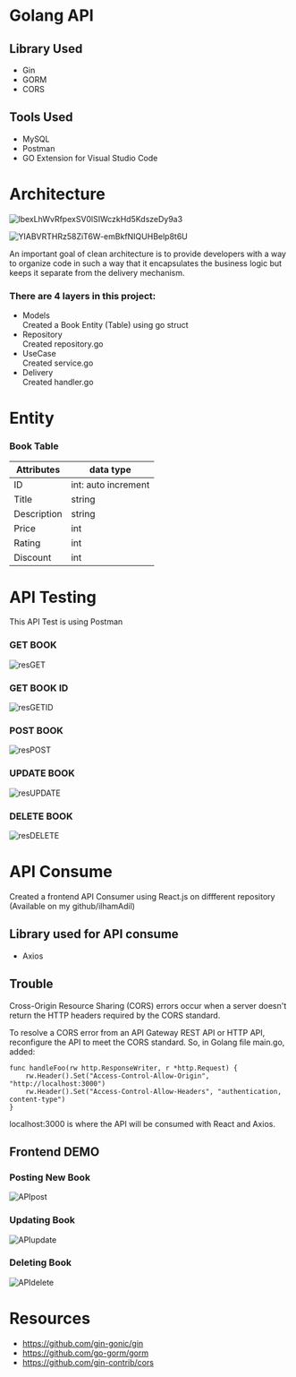 # Golang API
## Library Used
- Gin
- GORM
- CORS

## Tools Used
- MySQL
- Postman
- GO Extension for Visual Studio Code

# Architecture
![lbexLhWvRfpexSV0lSIWczkHd5KdszeDy9a3](https://user-images.githubusercontent.com/66354919/157606557-1131b3c9-3816-4b1b-8985-fa8fad886e60.png)

![YIABVRTHRz58ZiT6W-emBkfNIQUHBelp8t6U](https://user-images.githubusercontent.com/66354919/157606594-8aeafbf1-8d94-4685-9b91-f83cfffea213.png)

An important goal of clean architecture is to provide developers with a way to organize code in such a way that it encapsulates the business logic but keeps it separate from the delivery mechanism.

### There are 4 layers in this project:
- Models</br>Created a Book Entity (Table) using go struct
- Repository</br>Created repository.go
- UseCase</br>Created service.go
- Delivery</br>Created handler.go

# Entity 
### Book Table 
Attributes | data type
--- | ---
ID | int: auto increment
Title | string
Description | string
Price | int
Rating | int
Discount | int

# API Testing
This API Test is using Postman
### GET BOOK
![resGET](https://user-images.githubusercontent.com/66354919/157624685-fbfea1d8-df3f-4565-80ae-06df11faa8d9.gif)

### GET BOOK ID
![resGETID](https://user-images.githubusercontent.com/66354919/157622478-c030ce37-64c3-4bff-91c2-5386aefada22.gif)

### POST BOOK
![resPOST](https://user-images.githubusercontent.com/66354919/157624808-a036e9d4-d03a-49b9-9959-f5faa4220d2a.gif)

### UPDATE BOOK
![resUPDATE](https://user-images.githubusercontent.com/66354919/157624940-3bc7c0b6-b6c8-412d-8053-5fa1b8546665.gif)

### DELETE BOOK
![resDELETE](https://user-images.githubusercontent.com/66354919/157625010-3eeb262e-c588-4038-95bd-f433671580f0.gif)

# API Consume
Created a frontend API Consumer using React.js on diffferent repository (Available on my github/ilhamAdil)
## Library used for API consume
- Axios

## Trouble
Cross-Origin Resource Sharing (CORS) errors occur when a server doesn't return the HTTP headers required by the CORS standard. 

To resolve a CORS error from an API Gateway REST API or HTTP API, reconfigure the API to meet the CORS standard. So, in Golang file main.go, added:
```
func handleFoo(rw http.ResponseWriter, r *http.Request) {
	rw.Header().Set("Access-Control-Allow-Origin", "http://localhost:3000")
	rw.Header().Set("Access-Control-Allow-Headers", "authentication, content-type")
}
```
localhost:3000 is where the API will be consumed with React and Axios.

## Frontend DEMO
### Posting New Book
![APIpost](https://user-images.githubusercontent.com/66354919/157632010-af3356a2-56d7-4b52-9d2c-893f5f7e46c4.gif)

### Updating Book
![APIupdate](https://user-images.githubusercontent.com/66354919/157633922-b035ccb9-5399-4313-bd2a-08c6901de7ef.gif)

### Deleting Book
![APIdelete](https://user-images.githubusercontent.com/66354919/157634109-eb78dd6b-8d45-477a-8791-240444de7dc5.gif)

# Resources
- https://github.com/gin-gonic/gin
- https://github.com/go-gorm/gorm
- https://github.com/gin-contrib/cors





















